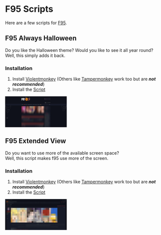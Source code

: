# F95 Scripts

Here are a few scripts for [F95][2].

## F95 Always Halloween
Do you like the Halloween theme? Would you like to see it all year round?\
Well, this simply adds it back.

### Installation
1. Install [Violentmonkey][5] (Others like [Tampermonkey][6] work too but are ***not recommended***)
2. Install the [Script][7]

<img src="https://github.com/Official-Husko/violentmonkey-scripts/blob/main/previews/f95-halloween.png" width="200" height="100">

<br />

## F95 Extended View
Do you want to use more of the available screen space?\
Well, this script makes f95 use more of the screen.

### Installation
1. Install [Violentmonkey][5] (Others like [Tampermonkey][6] work too but are ***not recommended***)
2. Install the [Script][8]

<img src="https://github.com/Official-Husko/violentmonkey-scripts/blob/main/previews/f95-extended-view.png" width="200" height="100">


[1]: https://github.com/Official-Husko/violentmonkey-scripts
[2]: https://f95zone.to/
[5]: https://violentmonkey.github.io/
[6]: https://tampermonkey.net/
[7]: https://github.com/Official-Husko/violentmonkey-scripts/blob/main/f95/f95-always-halloween.user.js?raw=True
[8]: https://github.com/Official-Husko/violentmonkey-scripts/blob/main/f95/f95-extended-view.user.js?raw=True